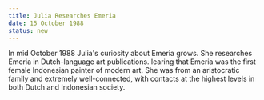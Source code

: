 ```yaml
---
title: Julia Researches Emeria
date: 15 October 1988 
status: new
---
```


In mid October 1988 Julia's curiosity about Emeria grows. She researches
Emeria in Dutch-language art publications. learing that Emeria was the
first female Indonesian painter of modern art. She was from an
aristocratic family and extremely well-connected, with contacts at the
highest levels in both Dutch and Indonesian society.
